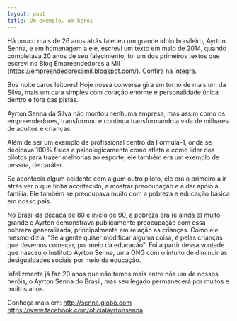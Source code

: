 ```yaml
---
layout: post
title: Um exemplo, um herói
---
```


Há pouco mais de 26 anos atrás faleceu um grande ídolo brasileiro, Ayrton Senna, e em homenagem a ele, escrevi um texto em maio de 2014, quando completava 20 anos de seu falecimento, foi um dos primeiros textos que escrevi no Blog Empreendedores a Mil (https://empreendedoresamil.blogspot.com/). Confira na íntegra.

Boa noite caros leitores!
Hoje nossa conversa gira em torno de mais um da Silva, mais um cara simples com coração enorme e personalidade única dentro e fora das pistas.

Ayrton Senna da Silva não montou nenhuma empresa, mas assim como os empreendedores, transformou e continua transformando a vida de milhares de adultos e crianças.

Além de ser um exemplo de profissional dentro da Fórmula-1, onde se dedicava 100% física e psicologicamente como atleta e como líder dos pilotos para trazer melhorias ao esporte, ele também era um exemplo de pessoa, de caráter.

Se acontecia algum acidente com algum outro piloto, ele era o primeiro a ir atrás ver o que tinha acontecido, a mostrar preocupação e a dar apoio à família. Ele também se preocupava muito com a pobreza e educação básica em nosso país.

No Brasil da década de 80 e início de 90, a pobreza era (e ainda é) muito grande e Ayrton demonstrava publicamente preocupação com essa pobreza generalizada, principalmente em relação as crianças. Como ele mesmo dizia, "Se a gente quiser modificar alguma coisa, é pelas crianças que devemos começar, por meio da educação". Foi a partir dessa vontade que nasceu o Instituto Ayrton Senna, uma ONG com o intuito de diminuir as desigualdades sociais por meio da educação.

Infelizmente já faz 20 anos que não temos mais entre nós um de nossos heróis, o Ayrton Senna do Brasil, mas seu legado permanecerá por muitos e muitos anos.

Conheça mais em:
http://senna.globo.com
https://www.facebook.com/oficialayrtonsenna